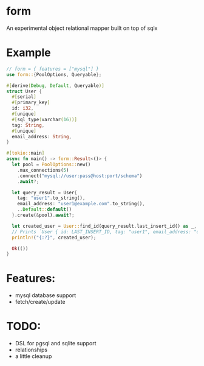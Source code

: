 # form

An experimental object relational mapper built on top of sqlx

# Example

```rs
// form = { features = ["mysql"] }
use form::{PoolOptions, Queryable};

#[derive(Debug, Default, Queryable)]
struct User {
  #[serial]
  #[primary_key]
  id: i32,
  #[unique]
  #[sql_type(varchar(16))]
  tag: String,
  #[unique]
  email_address: String,
}

#[tokio::main]
async fn main() -> form::Result<()> {
  let pool = PoolOptions::new()
    .max_connections(5)
    .connect("mysql://user:pass@host:port/schema")
    .await?;

  let query_result = User{
    tag: "user1".to_string(),
    email_address: "user1@example.com".to_string(),
    ..Default::default()
  }.create(&pool).await?;

  let created_user = User::find_id(query_result.last_insert_id() as _, &pool).await?;
  // Prints `User { id: LAST_INSERT_ID, tag: "user1", email_address: "user1@example.com" }`
  println!("{:?}", created_user);

  Ok(())
}
```

# Features:
- mysql database support
- fetch/create/update

# TODO:
- DSL for pgsql and sqlite support
- relationships
- a little cleanup
